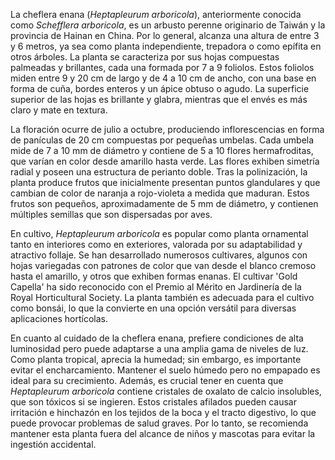 La cheflera enana (_Heptapleurum arboricola_), anteriormente conocida como _Schefflera arboricola_, es un arbusto perenne originario de Taiwán y la provincia de Hainan en China. Por lo general, alcanza una altura de entre 3 y 6 metros, ya sea como planta independiente, trepadora o como epífita en otros árboles. La planta se caracteriza por sus hojas compuestas palmeadas y brillantes, cada una formada por 7 a 9 foliolos. Estos foliolos miden entre 9 y 20 cm de largo y de 4 a 10 cm de ancho, con una base en forma de cuña, bordes enteros y un ápice obtuso o agudo. La superficie superior de las hojas es brillante y glabra, mientras que el envés es más claro y mate en textura.

La floración ocurre de julio a octubre, produciendo inflorescencias en forma de panículas de 20 cm compuestas por pequeñas umbelas. Cada umbela mide de 7 a 10 mm de diámetro y contiene de 5 a 10 flores hermafroditas, que varían en color desde amarillo hasta verde. Las flores exhiben simetría radial y poseen una estructura de perianto doble. Tras la polinización, la planta produce frutos que inicialmente presentan puntos glandulares y que cambian de color de naranja a rojo-violeta a medida que maduran. Estos frutos son pequeños, aproximadamente de 5 mm de diámetro, y contienen múltiples semillas que son dispersadas por aves.

En cultivo, _Heptapleurum arboricola_ es popular como planta ornamental tanto en interiores como en exteriores, valorada por su adaptabilidad y atractivo follaje. Se han desarrollado numerosos cultivares, algunos con hojas variegadas con patrones de color que van desde el blanco cremoso hasta el amarillo, y otros que exhiben formas enanas. El cultivar 'Gold Capella' ha sido reconocido con el Premio al Mérito en Jardinería de la Royal Horticultural Society. La planta también es adecuada para el cultivo como bonsái, lo que la convierte en una opción versátil para diversas aplicaciones hortícolas.

En cuanto al cuidado de la cheflera enana, prefiere condiciones de alta luminosidad pero puede adaptarse a una amplia gama de niveles de luz. Como planta tropical, aprecia la humedad; sin embargo, es importante evitar el encharcamiento. Mantener el suelo húmedo pero no empapado es ideal para su crecimiento. Además, es crucial tener en cuenta que _Heptapleurum arboricola_ contiene cristales de oxalato de calcio insolubles, que son tóxicos si se ingieren. Estos cristales afilados pueden causar irritación e hinchazón en los tejidos de la boca y el tracto digestivo, lo que puede provocar problemas de salud graves. Por lo tanto, se recomienda mantener esta planta fuera del alcance de niños y mascotas para evitar la ingestión accidental.
